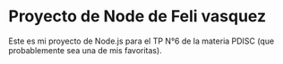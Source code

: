 # Proyecto de Node de Feli vasquez

Este es mi proyecto de Node.js para el TP N°6 de la materia PDISC (que probablemente sea una de mis favoritas). 
